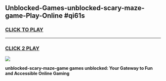 
## Unblocked-Games-unblocked-scary-maze-game-Play-Online #qi61s
<h3>
<a href="https://news.freeplayer.one?title=unblocked-scary-maze-game&ref=3">CLICK TO PLAY</a></h3>
<hr>

<h3>
<a href="https://news.freeplayer.one?title=unblocked-scary-maze-game&ref=3">CLICK 2 PLAY</a>
  
</h3>

<a href="https://news.freeplayer.one?title=unblocked-scary-maze-game&ref=3"><img src="https://clearcache.store/games.png"></a>


**unblocked-scary-maze-game games unblocked: Your Gateway to Fun and Accessible Online Gaming**
